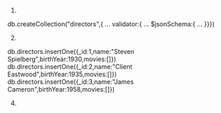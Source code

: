 1.
db.createCollection("directors",{
... validator:{
... $jsonSchema:{
... }}})

2.
 db.directors.insertOne({_id:1,name:"Steven Spielberg",birthYear:1930,movies:[]})
 db.directors.insertOne({_id:2,name:"Client Eastwood",birthYear:1935,movies:[]})
 db.directors.insertOne({_id:3,name:"James Cameron",birthYear:1958,movies:[]})

 4.
 